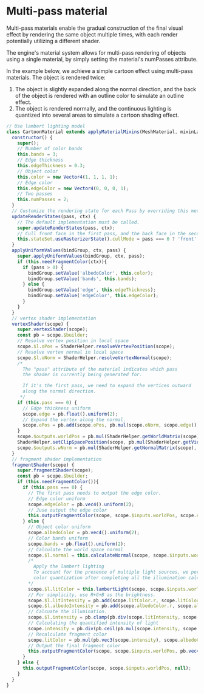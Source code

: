 # Multi-pass material

Multi-pass materials enable the gradual construction of the final visual effect by
rendering the same object multiple times, with each render potentially utilizing
a different shader.

The engine's material system allows for multi-pass rendering of objects using a single
material, by simply setting the material's numPasses attribute.

In the example below, we achieve a simple cartoon effect using multi-pass materials.
The object is rendered twice:

1. The object is slightly expanded along the normal direction, and the back of the object is rendered with an outline color to simulate an outline effect. 
2. The object is rendered normally, and the continuous lighting is quantized into several areas to simulate a cartoon shading effect.

```javascript
// Use lambert lighting model
class CartoonMaterial extends applyMaterialMixins(MeshMaterial, mixinLambert) {
  constructor() {
    super();
    // Number of color bands
    this.bands = 3;
    // Edge thickness
    this.edgeThickness = 0.3;
    // Object color
    this.color = new Vector4(1, 1, 1, 1);
    // Edge color
    this.edgeColor = new Vector4(0, 0, 0, 1);
    // Two passes
    this.numPasses = 2;
  }
  // Customize the rendering state for each Pass by overriding this method.
  updateRenderStates(pass, ctx) {
    // The default implementation must be called.
    super.updateRenderStates(pass, ctx);
    // Cull front face in the first pass, and the back face in the second pass.
    this.stateSet.useRasterizerState().cullMode = pass === 0 ? 'front' : 'back';
  }
  applyUniformValues(bindGroup, ctx, pass) {
    super.applyUniformValues(bindGroup, ctx, pass);
    if (this.needFragmentColor(ctx)){
      if (pass > 0) {
        bindGroup.setValue('albedoColor', this.color);
        bindGroup.setValue('bands', this.bands);
      } else {
        bindGroup.setValue('edge', this.edgeThickness);
        bindGroup.setValue('edgeColor', this.edgeColor);
      }
    }
  }
  // vertex shader implementation
  vertexShader(scope) {
    super.vertexShader(scope);
    const pb = scope.$builder;
    // Resolve vertex position in local space
    scope.$l.oPos = ShaderHelper.resolveVertexPosition(scope);
    // Resolve vertex normal in local space
    scope.$l.oNorm = ShaderHelper.resolveVertexNormal(scope);
    /*
      The "pass" attribute of the material indicates which pass
      the shader is currently being generated for.

      If it's the first pass, we need to expand the vertices outward
      along the normal direction.
     */
    if (this.pass === 0) {
      // Edge thickness uniform
      scope.edge = pb.float().uniform(2);
      // Expand the vertex along the normal.
      scope.oPos = pb.add(scope.oPos, pb.mul(scope.oNorm, scope.edge));
    }
    scope.$outputs.worldPos = pb.mul(ShaderHelper.getWorldMatrix(scope), pb.vec4(scope.oPos, 1)).xyz;
    ShaderHelper.setClipSpacePosition(scope, pb.mul(ShaderHelper.getViewProjectionMatrix(scope), pb.vec4(scope.$outputs.worldPos, 1)));
    scope.$outputs.wNorm = pb.mul(ShaderHelper.getNormalMatrix(scope), pb.vec4(scope.oNorm, 0)).xyz;
  }
  // fragment shader implementation
  fragmentShader(scope) {
    super.fragmentShader(scope);
    const pb = scope.$builder;
    if (this.needFragmentColor()){
      if (this.pass === 0) {
        // The first pass needs to output the edge color.
        // Edge color uniform
        scope.edgeColor = pb.vec4().uniform(2);
        // Juse output the edge color
        this.outputFragmentColor(scope, scope.$inputs.worldPos, scope.edgeColor);
      } else {
        // Object color uniform
        scope.albedoColor = pb.vec4().uniform(2);
        // Color bands uniform
        scope.bands = pb.float().uniform(2);
        // Calculate the world space normal
        scope.$l.normal = this.calculateNormal(scope, scope.$inputs.worldPos, scope.$inputs.wNorm);
        /*
          Apply the lambert lighting
          To account for the presence of multiple light sources, we perform
          color quantization after completing all the illumination calculations.
        */
        scope.$l.litColor = this.lambertLight(scope, scope.$inputs.worldPos, scope.normal, scope.albedoColor);
        // For simplicity, use R+G+B as the brightness.
        scope.$l.litIntensity = pb.add(scope.litColor.r, scope.litColor.g, scope.litColor.b, 0.00001);
        scope.$l.albedoIntensity = pb.add(scope.albedoColor.r, scope.albedoColor.g, scope.albedoColor.g, 0.00001);
        // Calcuate the illumination.
        scope.$l.intensity = pb.clamp(pb.div(scope.litIntensity, scope.albedoIntensity), 0, 1);
        // Calculating the quantified intensity of light
        scope.intensity = pb.div(pb.ceil(pb.mul(scope.intensity, scope.bands)), scope.bands);
        // Recalculate fragment color
        scope.litColor = pb.mul(pb.vec3(scope.intensity), scope.albedoColor.rgb);
        // Output the final fragment color
        this.outputFragmentColor(scope, scope.$inputs.worldPos, pb.vec4(scope.litColor, scope.albedoColor.a));
      }
    } else {
      this.outputFragmentColor(scope, scope.$inputs.worldPos, null);
    }
  }
}

```

<div class="showcase" case="tut-42"></div>
